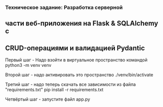 ### Техническое задание: Разработка серверной
## части веб-приложения на Flask & SQLAlchemy с
## CRUD-операциями и валидацией Pydantic

Первый шаг - Надо взойти в виртуальное пространство командой
python3 -m venv venv

Второй шаг - надо активировать это пространство
./venv/bin/activate

Третий шаг - надо теперь скачать все зависимости из файла "requirements.txt"
pip install -r requirements.txt

Четвёртый шаг - запустите файл app.py